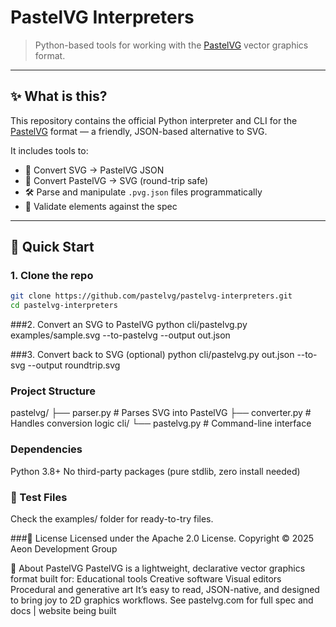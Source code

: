 # PastelVG Interpreters

> Python-based tools for working with the [PastelVG](https://www.pastelvg.com) vector graphics format.

---

## ✨ What is this?

This repository contains the official Python interpreter and CLI for the [PastelVG](https://github.com/pastelvg/specification) format — a friendly, JSON-based alternative to SVG.

It includes tools to:

- 🔄 Convert SVG → PastelVG JSON
- 🔁 Convert PastelVG → SVG (round-trip safe)
- 🛠 Parse and manipulate `.pvg.json` files programmatically
- 🧪 Validate elements against the spec

---

## 🚀 Quick Start

### 1. Clone the repo

```bash
git clone https://github.com/pastelvg/pastelvg-interpreters.git
cd pastelvg-interpreters
```

###2. Convert an SVG to PastelVG
python cli/pastelvg.py examples/sample.svg --to-pastelvg --output out.json

###3. Convert back to SVG (optional)
python cli/pastelvg.py out.json --to-svg --output roundtrip.svg

### Project Structure
pastelvg/
├── parser.py       # Parses SVG into PastelVG
├── converter.py    # Handles conversion logic
cli/
└── pastelvg.py     # Command-line interface

### Dependencies
Python 3.8+
No third-party packages (pure stdlib, zero install needed)

### 🧪 Test Files
Check the examples/ folder for ready-to-try files.

###📄 License
Licensed under the Apache 2.0 License.
Copyright © 2025 Aeon Development Group

🌈 About PastelVG
PastelVG is a lightweight, declarative vector graphics format built for:
Educational tools
Creative software
Visual editors
Procedural and generative art
It’s easy to read, JSON-native, and designed to bring joy to 2D graphics workflows.
See pastelvg.com for full spec and docs | website being built
